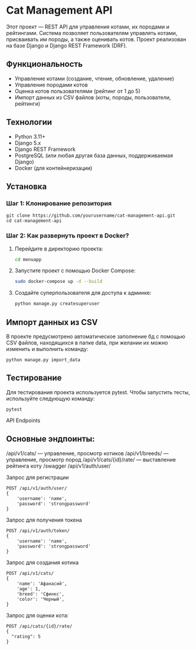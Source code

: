 # Cat Management API
Этот проект — REST API для управления котами, их породами и рейтингами. Система позволяет пользователям управлять котами, присваивать им породы, а также оценивать котов. Проект реализован на базе Django и Django REST Framework (DRF).

## Функциональность

- Управление котами (создание, чтение, обновление, удаление)
- Управление породами котов
- Оценка котов пользователями (рейтинг от 1 до 5)
- Импорт данных из CSV файлов (коты, породы, пользователи, рейтинги)

## Технологии

- Python 3.11+
- Django 5.x
 - Django REST Framework
 - PostgreSQL (или любая другая база данных, поддерживаемая Django)
 - Docker (для контейнеризации)

## Установка

### Шаг 1: Клонирование репозитория
```
git clone https://github.com/yourusername/cat-management-api.git
cd cat-management-api
```
### Шаг 2: Как развернуть проект в Docker?


1. Перейдите в директорию проекта:
    ```bash
    cd menuapp
    ```

2. Запустите проект с помощью Docker Compose:
    ```bash
    sudo docker-compose up -d --build
    ```

3. Создайте суперпользователя для доступа к админке:
    ```bash
   python manage.py createsuperuser
    ```

## Импорт данных из CSV
В проекте предусмотрено автоматическое заполнение бд с помощью CSV файлов, находящихся в папке data, при желании их можно изменить и выполнить команду:
```
python manage.py import_data
```
## Тестирование
Для тестирования проекта используется pytest. Чтобы запустить тесты, используйте следующую команду:
```
pytest
```

API Endpoints
## Основные эндпоинты:
/api/v1/cats/ — управление, просмотр котиков
/api/v1/breeds/ — управление, просмотр пород
/api/v1/cats/{id}/rate/ — выставление рейтинга коту
/swagger
/api/v1/auth/user/

Запрос для регистрации
```
POST /api/v1/auth/user/
{
    'username': 'name',
    'password': 'strongpassword'
}
```

Запрос для получения токена 
```
POST /api/v1/auth/token/
{
    'username': 'name',
    'password': 'strongpassword'
}
```

Запрос для создания котика 
```
POST /api/v1/cats/
{
    'name': 'Афанасий',
    'age': 1,
    'breed': 'Сфинкс',
    'color': 'Черный',
}
```

Запрос для оценки кота:
```
POST /api/cats/{id}/rate/
{
  "rating": 5
}
```
